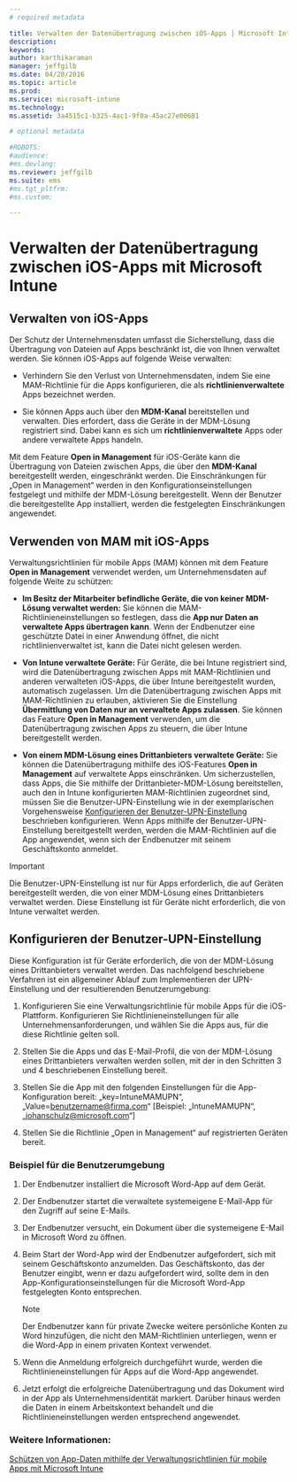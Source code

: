 ```yaml
---
# required metadata

title: Verwalten der Datenübertragung zwischen iOS-Apps | Microsoft Intune
description:
keywords:
author: karthikaraman
manager: jeffgilb
ms.date: 04/28/2016
ms.topic: article
ms.prod:
ms.service: microsoft-intune
ms.technology:
ms.assetid: 3a4515c1-b325-4ac1-9f0a-45ac27e00681

# optional metadata

#ROBOTS:
#audience:
#ms.devlang:
ms.reviewer: jeffgilb
ms.suite: ems
#ms.tgt_pltfrm:
#ms.custom:

---
```


# Verwalten der Datenübertragung zwischen iOS-Apps mit Microsoft Intune
## Verwalten von iOS-Apps
Der Schutz der Unternehmensdaten umfasst die Sicherstellung, dass die Übertragung von Dateien auf Apps beschränkt ist, die von Ihnen verwaltet werden.  Sie können iOS-Apps auf folgende Weise verwalten:

-   Verhindern Sie den Verlust von Unternehmensdaten, indem Sie eine MAM-Richtlinie für die Apps konfigurieren, die als **richtlinienverwaltete** Apps bezeichnet werden.

-   Sie können Apps auch über den **MDM-Kanal** bereitstellen und verwalten.  Dies erfordert, dass die Geräte in der MDM-Lösung registriert sind. Dabei kann es sich um **richtlinienverwaltete** Apps oder andere verwaltete Apps handeln.

Mit dem Feature **Open in Management** für iOS-Geräte kann die Übertragung von Dateien zwischen Apps, die über den **MDM-Kanal** bereitgestellt werden, eingeschränkt werden. Die Einschränkungen für „Open in Management“ werden in den Konfigurationseinstellungen festgelegt und mithilfe der MDM-Lösung bereitgestellt.  Wenn der Benutzer die bereitgestellte App installiert, werden die festgelegten Einschränkungen angewendet.
##  Verwenden von MAM mit iOS-Apps
Verwaltungsrichtlinien für mobile Apps (MAM) können mit dem Feature **Open in Management** verwendet werden, um Unternehmensdaten auf folgende Weite zu schützen:

-   **Im Besitz der Mitarbeiter befindliche Geräte, die von keiner MDM-Lösung verwaltet werden:** Sie können die MAM-Richtlinieneinstellungen so festlegen, dass die **App nur Daten an verwaltete Apps übertragen kann**. Wenn der Endbenutzer eine geschützte Datei in einer Anwendung öffnet, die nicht richtlinienverwaltet ist, kann die Datei nicht gelesen werden.

-   **Von Intune verwaltete Geräte:** Für Geräte, die bei Intune registriert sind, wird die Datenübertragung zwischen Apps mit MAM-Richtlinien und anderen verwalteten iOS-Apps, die über Intune bereitgestellt wurden, automatisch zugelassen. Um die Datenübertragung zwischen Apps mit MAM-Richtlinien zu erlauben, aktivieren Sie die Einstellung **Übermittlung von Daten nur an verwaltete Apps zulassen**. Sie können das Feature **Open in Management** verwenden, um die Datenübertragung zwischen Apps zu steuern, die über Intune bereitgestellt werden.   

-   **Von einem MDM-Lösung eines Drittanbieters verwaltete Geräte:** Sie können die Datenübertragung mithilfe des iOS-Features **Open in Management** auf verwaltete Apps einschränken.
Um sicherzustellen, dass Apps, die Sie mithilfe der Drittanbieter-MDM-Lösung bereitstellen, auch den in Intune konfigurierten MAM-Richtlinien zugeordnet sind, müssen Sie die Benutzer-UPN-Einstellung wie in der exemplarischen Vorgehensweise [Konfigurieren der Benutzer-UPN-Einstellung](#configure-user-upn-setting) beschrieben konfigurieren.  Wenn Apps mithilfe der Benutzer-UPN-Einstellung bereitgestellt werden, werden die MAM-Richtlinien auf die App angewendet, wenn sich der Endbenutzer mit seinem Geschäftskonto anmeldet.

> [!IMPORTANT]
> Die Benutzer-UPN-Einstellung ist nur für Apps erforderlich, die auf Geräten bereitgestellt werden, die von einer MDM-Lösung eines Drittanbieters verwaltet werden.  Diese Einstellung ist für Geräte nicht erforderlich, die von Intune verwaltet werden.

## Konfigurieren der Benutzer-UPN-Einstellung
Diese Konfiguration ist für Geräte erforderlich, die von der MDM-Lösung eines Drittanbieters verwaltet werden. Das nachfolgend beschriebene Verfahren ist ein allgemeiner Ablauf zum Implementieren der UPN-Einstellung und der resultierenden Benutzerumgebung:


1.  Konfigurieren Sie eine Verwaltungsrichtlinie für mobile Apps für die iOS-Plattform. Konfigurieren Sie Richtlinieneinstellungen für alle Unternehmensanforderungen, und wählen Sie die Apps aus, für die diese Richtlinie gelten soll.

2.  Stellen Sie die Apps und das E-Mail-Profil, die von der MDM-Lösung eines Drittanbieters verwalten werden sollen, mit der in den Schritten 3 und 4 beschriebenen Einstellung bereit.

3.  Stellen Sie die App mit den folgenden Einstellungen für die App-Konfiguration bereit: „key=IntuneMAMUPN“, „Value=<benutzername@firma.com>“ [Beispiel: „IntuneMAMUPN“, „johanschulz@microsoft.com“]

4.  Stellen Sie die Richtlinie „Open in Management“ auf registrierten Geräten bereit.

### Beispiel für die Benutzerumgebung

1.  Der Endbenutzer installiert die Microsoft Word-App auf dem Gerät.

2.  Der Endbenutzer startet die verwaltete systemeigene E-Mail-App für den Zugriff auf seine E-Mails.

3.  Der Endbenutzer versucht, ein Dokument über die systemeigene E-Mail in Microsoft Word zu öffnen.

4.  Beim Start der Word-App wird der Endbenutzer aufgefordert, sich mit seinem Geschäftskonto anzumelden.  Das Geschäftskonto, das der Benutzer eingibt, wenn er dazu aufgefordert wird, sollte dem in den App-Konfigurationseinstellungen für die Microsoft Word-App festgelegten Konto entsprechen.

    > [!NOTE]
    > Der Endbenutzer kann für private Zwecke weitere persönliche Konten zu Word hinzufügen, die nicht den MAM-Richtlinien unterliegen, wenn er die Word-App in einem privaten Kontext verwendet.

5.  Wenn die Anmeldung erfolgreich durchgeführt wurde, werden die Richtlinieneinstellungen für Apps auf die Word-App angewendet.

6.  Jetzt erfolgt die erfolgreiche Datenübertragung und das Dokument wird in der App als Unternehmensidentität markiert. Darüber hinaus werden die Daten in einem Arbeitskontext behandelt und die Richtlinieneinstellungen werden entsprechend angewendet.

### Weitere Informationen:
[Schützen von App-Daten mithilfe der Verwaltungsrichtlinien für mobile Apps mit Microsoft Intune](protect-app-data-using-mobile-app-management-policies-with-microsoft-intune.md)


<!--HONumber=May16_HO1-->


